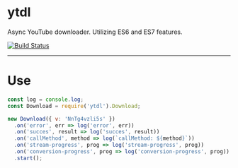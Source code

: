 # ytdl

Async YouTube downloader. Utilizing ES6 and ES7 features.

[![Build Status](https://travis-ci.org/opensoars/ytdl.svg?branch=master)](https://travis-ci.org/opensoars/ytdl)

<!---
[![Coverage Status](https://coveralls.io/repos/opensoars/ytdl/badge.svg?branch=master&service=github)](https://coveralls.io/github/opensoars/ytdl?branch=master)
[![Inline docs](http://inch-ci.org/github/opensoars/ytdl.svg?branch=master)](http://inch-ci.org/github/opensoars/ytdl)
[![Codacy Badge](https://api.codacy.com/project/badge/f3e64501763645b9aa483bf83a4dd1d5)](https://www.codacy.com/app/sam_1700/ytdl)
[![Code Climate](https://codeclimate.com/github/opensoars/ytdl/badges/gpa.svg)](https://codeclimate.com/github/opensoars/ytdl)
[![Dependency Status](https://david-dm.org/opensoars/ytdl.svg)](https://david-dm.org/opensoars/ytdl)
[![devDependency Status](https://david-dm.org/opensoars/ytdl/dev-status.svg)](https://david-dm.org/opensoars/ytdl#info=devDependencies)
-->

---

# Use

```js
const log = console.log;
const Download = require('ytdl').Download;

new Download({ v: 'NnTg4vzli5s' })
  .on('error', err => log('error', err))
  .on('succes', result => log('succes', result))
  .on('callMethod', method => log(`callMethod: ${method}`))
  .on('stream-progress', prog => log('stream-progress', prog))
  .on('conversion-progress', prog => log('conversion-progress', prog))
  .start(); 
```

